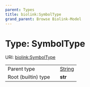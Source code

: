 ```yaml
---
parent: Types
title: biolink:SymbolType
grand_parent: Browse Biolink-Model
---
```


# Type: SymbolType




URI: [biolink:SymbolType](https://w3id.org/biolink/vocab/SymbolType)

|  |  |  |
| --- | --- | --- |
| Parent type | | [String](types/String.md) |
| Root (builtin) type | | **str** |
